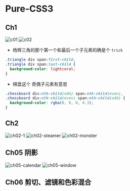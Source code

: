 # Pure-CSS3

## Ch1

![c01](./assets/Ch1-1.png)
![c02](./assets/Ch1-2.png)

- 杨辉三角的那个第一个和最后一个子元素的确是个 `trick`

```css
.triangle div span:first-child,
.triangle div span:last-child {
  background-color: lightcoral;
}
```

- 棋盘这个 奇偶子元素有意思

```css
.chessboard div:nth-child(odd) span:nth-child(even),
.chessboard div:nth-child(even) span:nth-child(odd) {
  background-color: rgba(0, 0, 0, 0.3);
}
```

## Ch2

![ch02-1](./assets/Ch2-1.png)
![ch02-steamer](./assets/Ch2-steamer.png)
![ch02-monster](./assets/Ch2-monster.png)

## Ch05 阴影

![ch05-calendar](./assets/ch05-calendar.png)
![ch05-window](./assets/Ch05-window.png)

## Ch06 剪切、滤镜和色彩混合

